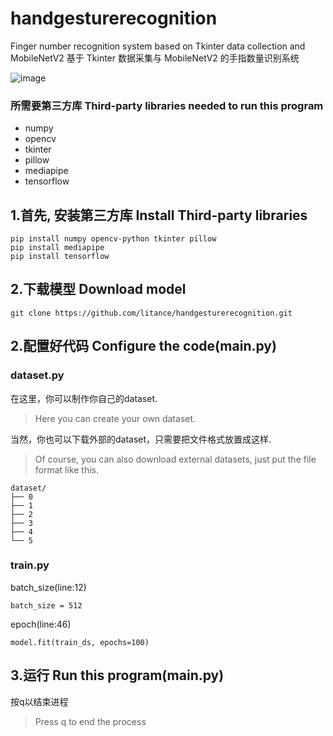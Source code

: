 # handgesturerecognition
Finger number recognition system based on Tkinter data collection and MobileNetV2 基于 Tkinter 数据采集与 MobileNetV2 的手指数量识别系统

![image](https://github.com/user-attachments/assets/0eb95831-8e88-4d78-9c23-8e974167024d)

### 所需要第三方库 Third-party libraries needed to run this program
- numpy
- opencv
- tkinter
- pillow
- mediapipe
- tensorflow

## 1.首先, 安装第三方库 Install Third-party libraries
```
pip install numpy opencv-python tkinter pillow
pip install mediapipe
pip install tensorflow
```

## 2.下载模型 Download model
```
git clone https://github.com/litance/handgesturerecognition.git
```

## 2.配置好代码 Configure the code(main.py)
### dataset.py
在这里，你可以制作你自己的dataset.
> Here you can create your own dataset.

当然，你也可以下载外部的dataset，只需要把文件格式放置成这样.
> Of course, you can also download external datasets, just put the file format like this.
```
dataset/
├── 0
├── 1
├── 2
├── 3
├── 4
└── 5
```

### train.py

batch_size(line:12)
```
batch_size = 512
```

epoch(line:46)
```
model.fit(train_ds, epochs=100)
```

## 3.运行 Run this program(main.py)
按q以结束进程
> Press q to end the process


